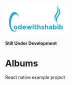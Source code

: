 ![Albums](Images/codewithshabib.png)

**Still Under Development**

# Albums
React native example project
